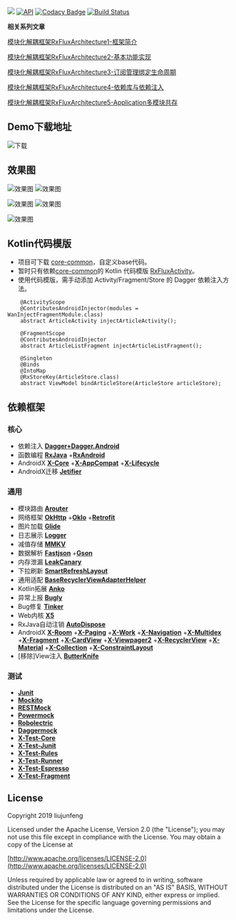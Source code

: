 [![](https://jitpack.io/v/coolfire2015/RxFluxArchitecture.svg)](https://jitpack.io/#coolfire2015/RxFluxArchitecture)
[![API](https://img.shields.io/badge/API-19%2B-brightgreen.svg?style=flat)](https://android-arsenal.com/api?level=19)
[![Codacy Badge](https://api.codacy.com/project/badge/Grade/e3864a8c7c9b4f768702376e665b1d44)](https://app.codacy.com/app/coolfire2015/RxFluxArchitecture?utm_source=github.com&utm_medium=referral&utm_content=coolfire2015/RxFluxArchitecture&utm_campaign=Badge_Grade_Dashboard)
[![Build Status](https://travis-ci.org/coolfire2015/RxFluxArchitecture.svg?branch=master)](https://travis-ci.org/coolfire2015/RxFluxArchitecture)

**相关系列文章**

[模块化解耦框架RxFluxArchitecture1-框架简介](https://juejin.im/post/5cdc1038f265da037b613589)

[模块化解耦框架RxFluxArchitecture2-基本功能实现](https://juejin.im/post/5cd92ce1f265da03a436efd5)

[模块化解耦框架RxFluxArchitecture3-订阅管理绑定生命周期](https://juejin.im/post/5cda6f4e518825796d63ec58)

[模块化解耦框架RxFluxArchitecture4-依赖库与依赖注入](https://juejin.im/post/5cdcfb996fb9a0321855760e)

[模块化解耦框架RxFluxArchitecture5-Application多模块共存](https://juejin.im/post/5cd6cada6fb9a03218556de2)

## Demo下载地址
![下载](image/下载.png)

## 效果图
![效果图](image/效果图/Fragment切换.gif)
![效果图](image/效果图/屏幕旋转.gif)


![效果图](image/效果图/状态加载-操作成功.gif)
![效果图](image/效果图/状态加载-取消操作.gif)

![效果图](image/效果图/操作重试.gif)

## Kotlin代码模版
* 项目可下载 [core-common](core-common)，自定义base代码。
* 暂时只有依赖[core-common](core-common)的 Kotlin 代码模版 [RxFluxActivity](templates/RxFluxActivity)。
* 使用代码模版，需手动添加 Activity/Fragment/Store 的 Dagger 依赖注入方法。

```
    @ActivityScope
    @ContributesAndroidInjector(modules = WanInjectFragmentModule.class)
    abstract ArticleActivity injectArticleActivity();
```
```
    @FragmentScope
    @ContributesAndroidInjector
    abstract ArticleListFragment injectArticleListFragment();
```
```
    @Singleton
    @Binds
    @IntoMap
    @RxStoreKey(ArticleStore.class)
    abstract ViewModel bindArticleStore(ArticleStore articleStore);
```

## 依赖框架
### 核心
- 依赖注入 [**Dagger+Dagger.Android**](https://github.com/google/dagger)
- 函数编程 [**RxJava**](https://github.com/ReactiveX/RxJava)
+[**RxAndroid**](https://github.com/ReactiveX/RxAndroid)
- AndroidX [**X-Core**](https://mvnrepository.com/artifact/androidx.core/core)
+[**X-AppCompat**](https://mvnrepository.com/artifact/androidx.appcompat/appcompat)
+[**X-Lifecycle**](https://mvnrepository.com/artifact/androidx.lifecycle/lifecycle-extensions)
- AndroidX迁移 [**Jetifier**](https://mvnrepository.com/artifact/com.android.tools.build.jetifier/jetifier-core)

### 通用
- 模块路由 [**Arouter**](https://github.com/alibaba/ARouter)
- 网络框架 [**OkHttp**](https://mvnrepository.com/artifact/com.squareup.okhttp3/okhttp)
+[**OkIo**](https://github.com/square/okio)
+[**Retrofit**](https://github.com/square/retrofit)
- 图片加载 [**Glide**](https://github.com/bumptech/glide)
- 日志展示 [**Logger**](https://github.com/orhanobut/logger)
- 减值存储 [**MMKV**](https://github.com/Tencent/MMKV)
- 数据解析 [**Fastjson**](https://github.com/alibaba/fastjson)
+[**Gson**](https://github.com/google/gson)
- 内存泄漏 [**LeakCanary**](https://github.com/square/leakcanary)
- 下拉刷新 [**SmartRefreshLayout**](https://github.com/scwang90/SmartRefreshLayout)
- 通用适配 [**BaseRecyclerViewAdapterHelper**](https://github.com/CymChad/BaseRecyclerViewAdapterHelper)
- Kotlin拓展 [**Anko**](https://github.com/Kotlin/anko)
- 异常上报 [**Bugly**](https://mvnrepository.com/artifact/com.tencent.bugly/crashreport)
- Bug修复 [**Tinker**](http://www.tinkerpatch.com/Docs/SDK)
- Web内核 [**X5**](https://x5.tencent.com/tbs/index.html)
- RxJava自动注销 [**AutoDispose**](https://github.com/uber/AutoDispose)
- AndroidX [**X-Room**](https://mvnrepository.com/artifact/androidx.room/room-runtime)
+[**X-Paging**](https://mvnrepository.com/artifact/androidx.paging/paging-runtime-ktx)
+[**X-Work**](https://mvnrepository.com/artifact/androidx.work/work-runtime-ktx)
+[**X-Navigation**](https://mvnrepository.com/artifact/androidx.navigation/navigation-runtime)
+[**X-Multidex**](https://mvnrepository.com/artifact/androidx.multidex/multidex)
+[**X-Fragment**](https://mvnrepository.com/artifact/androidx.fragment/fragment)
+[**X-CardView**](https://mvnrepository.com/artifact/androidx.cardview/cardview)
+[**X-Viewpager2**](https://mvnrepository.com/artifact/androidx.viewpager2/viewpager2)
+[**X-RecyclerView**](https://mvnrepository.com/artifact/androidx.recyclerview/recyclerview)
+[**X-Material**](https://mvnrepository.com/artifact/com.google.android.material/material)
+[**X-Collection**](https://mvnrepository.com/artifact/androidx.collection/collection)
+[**X-ConstraintLayout**](https://mvnrepository.com/artifact/androidx.constraintlayout/constraintlayout)
- [移除]View注入 [**ButterKnife**](https://github.com/JakeWharton/butterknife)

### 测试 
- [**Junit**](https://github.com/junit-team/junit4)
- [**Mockito**](https://github.com/mockito/mockito)
- [**RESTMock**](https://github.com/andrzejchm/RESTMock)
- [**Powermock**](https://github.com/powermock/powermock)
- [**Robolectric**](https://github.com/robolectric/robolectric)
- [**Daggermock**](https://github.com/fabioCollini/DaggerMock)
- [**X-Test-Core**](https://mvnrepository.com/artifact/androidx.test/core)
- [**X-Test-Junit**](https://mvnrepository.com/artifact/androidx.test.ext/junit)
- [**X-Test-Rules**](https://mvnrepository.com/artifact/androidx.test/rules)
- [**X-Test-Runner**](https://mvnrepository.com/artifact/androidx.test/runner)
- [**X-Test-Espresso**](https://mvnrepository.com/artifact/androidx.test.espresso/espresso-core)
- [**X-Test-Fragment**](https://mvnrepository.com/artifact/androidx.fragment/fragment-testing)

## License
Copyright 2019 liujunfeng

Licensed under the Apache License, Version 2.0 (the "License"); you may not use this file except in compliance with the License. You may obtain a copy of the License at

[http://www.apache.org/licenses/LICENSE-2.0](http://www.apache.org/licenses/LICENSE-2.0)

Unless required by applicable law or agreed to in writing, software distributed under the License is distributed on an "AS IS" BASIS, WITHOUT WARRANTIES OR CONDITIONS OF ANY KIND, either express or implied. See the License for the specific language governing permissions and limitations under the License.
